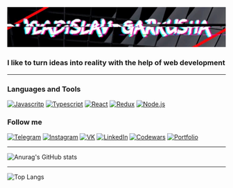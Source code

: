 <img src="https://github.com/gaarkusha/gaarkusha/blob/main/assets/header.gif" width="1000" />

### I like to turn ideas into reality with the help of web development

---

### Languages and Tools

[![Javascritp](https://img.shields.io/badge/-Javascript-090909?style=for-the-badge&logo=Javascript)](https://en.wikipedia.org/wiki/JavaScript)
[![Typescript](https://img.shields.io/badge/-Typescript-090909?style=for-the-badge&logo=Typescript)](https://en.wikipedia.org/wiki/TypeScript)
[![React](https://img.shields.io/badge/-React-090909?style=for-the-badge&logo=React)](https://en.reactjs.org)
[![Redux](https://img.shields.io/badge/-Redux-090909?style=for-the-badge&logo=Redux)](https://redux.js.org)
[![Node.js](https://img.shields.io/badge/-Node.js-090909?style=for-the-badge&logo=Node.js)](https://nodejs.org)



### Follow me

[![Telegram](https://img.shields.io/badge/-Telegram-090909?style=for-the-badge&logo=Telegram)](https://t.me/vladislav_garkusha)
[![Instagram](https://img.shields.io/badge/-Instagram-090909?style=for-the-badge&logo=Instagram)](https://www.instagram.com/gaarkusha)
[![VK](https://img.shields.io/badge/-VK-090909?style=for-the-badge&logo=VK&logoColor=blue)](https://vk.com/gaarkusha)
[![LinkedIn](https://img.shields.io/badge/-linkedin-090909?style=for-the-badge&logo=Linkedin&logoColor=blue)](https://www.linkedin.com/in/gaarkusha)
[![Codewars](https://img.shields.io/badge/-Codewars-090909?style=for-the-badge&logo=Codewars&logoColor=red)](https://www.codewars.com/users/Gaarkusha)
[![Portfolio](https://img.shields.io/badge/-Portfolio-090909?style=for-the-badge&logo=Portfolio)](https://gaarkusha.github.io/portfolio)


---

![Anurag's GitHub stats](https://github-readme-stats.vercel.app/api?username=gaarkusha&show_icons=true&theme=tokyonight)

---

![Top Langs](https://github-readme-stats.vercel.app/api/top-langs/?username=gaarkusha&theme=tokyonight)


